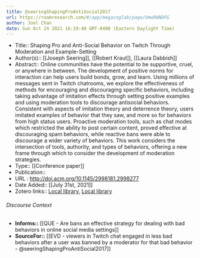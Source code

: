 ```yaml
---
title: @seeringShapingProAntiSocial2017
url: https://roamresearch.com/#/app/megacoglab/page/UmwRANDFG
author: Joel Chan
date: Sun Oct 24 2021 16:19:40 GMT-0400 (Eastern Daylight Time)
---
```


- Title:: Shaping Pro and Anti-Social Behavior on Twitch Through Moderation and Example-Setting
- Author(s):: [[Joseph Seering]], [[Robert Kraut]], [[Laura Dabbish]]
- Abstract:: Online communities have the potential to be supportive, cruel, or anywhere in between. The development of positive norms for interaction can help users build bonds, grow, and learn. Using millions of messages sent in Twitch chatrooms, we explore the effectiveness of methods for encouraging and discouraging specific behaviors, including taking advantage of imitation effects through setting positive examples and using moderation tools to discourage antisocial behaviors. Consistent with aspects of imitation theory and deterrence theory, users imitated examples of behavior that they saw, and more so for behaviors from high status users. Proactive moderation tools, such as chat modes which restricted the ability to post certain content, proved effective at discouraging spam behaviors, while reactive bans were able to discourage a wider variety of behaviors. This work considers the intersection of tools, authority, and types of behaviors, offering a new frame through which to consider the development of moderation strategies.
- Type:: [[Conference paper]]
- Publication::
- URL : http://doi.acm.org/10.1145/2998181.2998277
- Date Added:: [[July 31st, 2021]]
- Zotero links:: [Local library](zotero://select/groups/2451508/items/9IU8ZLH2), [Local library](https://www.zotero.org/groups/2451508/items/9IU8ZLH2)

###### Discourse Context

- **Informs::** [[QUE - Are bans an effective strategy for dealing with bad behaviors in online social media settings]]
- **SourceFor::** [[EVD - viewers in Twitch chat engaged in less bad behaviors after a user was banned by a moderator for that bad behavior - @seeringShapingProAntiSocial2017]]
